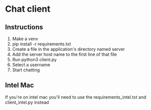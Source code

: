 # Chat client

## Instructions

1. Make a venv
2. pip install -r requirements.txt
3. Create a file in the application's directory named server
4. Add the server host name to the first line of that file
5. Run python3 client.py
6. Select a username
7. Start chatting

## Intel Mac

If you're on intel mac you'll need to use the requirements_intel.txt and client_intel.py instead

